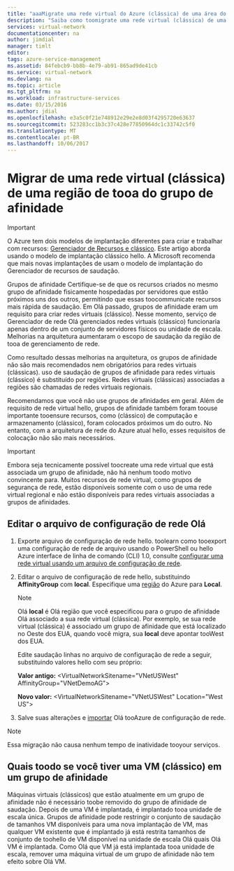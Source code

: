 ```yaml
---
title: "aaaMigrate uma rede virtual do Azure (clássica) de uma área do grupo de afinidade tooa | Microsoft Docs"
description: "Saiba como toomigrate uma rede virtual (clássica) de uma afinidade agrupar tooa região."
services: virtual-network
documentationcenter: na
author: jimdial
manager: timlt
editor: 
tags: azure-service-management
ms.assetid: 84febcb9-bb8b-4e79-ab91-865ad9de41cb
ms.service: virtual-network
ms.devlang: na
ms.topic: article
ms.tgt_pltfrm: na
ms.workload: infrastructure-services
ms.date: 03/15/2016
ms.author: jdial
ms.openlocfilehash: e3a5c0f21e748912e29e2e8d03f4295720e63637
ms.sourcegitcommit: 523283cc1b3c37c428e77850964dc1c33742c5f0
ms.translationtype: MT
ms.contentlocale: pt-BR
ms.lasthandoff: 10/06/2017
---
```

# <a name="migrate-a-virtual-network-classic-from-an-affinity-group-tooa-region"></a>Migrar de uma rede virtual (clássica) de uma região de tooa do grupo de afinidade

> [!IMPORTANT]
> O Azure tem dois modelos de implantação diferentes para criar e trabalhar com recursos: [Gerenciador de Recursos e clássico](../resource-manager-deployment-model.md?toc=%2fazure%2fvirtual-network%2ftoc.json). Este artigo aborda usando o modelo de implantação clássico hello. A Microsoft recomenda que mais novas implantações de usam o modelo de implantação do Gerenciador de recursos de saudação.

Grupos de afinidade Certifique-se de que os recursos criados no mesmo grupo de afinidade fisicamente hospedadas por servidores que estão próximos uns dos outros, permitindo que essas toocommunicate recursos mais rápida de saudação. Em Olá passado, grupos de afinidade eram um requisito para criar redes virtuais (clássico). Nesse momento, serviço de Gerenciador de rede Olá gerenciados redes virtuais (clássico) funcionaria apenas dentro de um conjunto de servidores físicos ou unidade de escala. Melhorias na arquitetura aumentaram o escopo de saudação da região de tooa de gerenciamento de rede.

Como resultado dessas melhorias na arquitetura, os grupos de afinidade não são mais recomendados nem obrigatórios para redes virtuais (clássicas). uso de saudação de grupos de afinidade para redes virtuais (clássico) é substituído por regiões. Redes virtuais (clássicas) associadas a regiões são chamadas de redes virtuais regionais.

Recomendamos que você não use grupos de afinidades em geral. Além de requisito de rede virtual hello, grupos de afinidade também foram toouse importante tooensure recursos, como (clássico) de computação e armazenamento (clássico), foram colocados próximos um do outro. No entanto, com a arquitetura de rede do Azure atual hello, esses requisitos de colocação não são mais necessários.

> [!IMPORTANT]
> Embora seja tecnicamente possível toocreate uma rede virtual que está associada um grupo de afinidade, não há nenhum toodo motivo convincente para. Muitos recursos de rede virtual, como grupos de segurança de rede, estão disponíveis somente com o uso de uma rede virtual regional e não estão disponíveis para redes virtuais associadas a grupos de afinidades.
> 
> 

## <a name="edit-hello-network-configuration-file"></a>Editar o arquivo de configuração de rede Olá

1. Exporte arquivo de configuração de rede hello. toolearn como tooexport uma configuração de rede de arquivo usando o PowerShell ou hello Azure interface de linha de comando (CLI) 1.0, consulte [configurar uma rede virtual usando um arquivo de configuração de rede](virtual-networks-using-network-configuration-file.md#export).
2. Editar o arquivo de configuração de rede hello, substituindo **AffinityGroup** com **local**. Especifique uma [região](https://azure.microsoft.com/regions) do Azure para **Local**.
   
   > [!NOTE]
   > Olá **local** é Olá região que você especificou para o grupo de afinidade Olá associado a sua rede virtual (clássica). Por exemplo, se sua rede virtual (clássica) é associado um grupo de afinidade que está localizado no Oeste dos EUA, quando você migra, sua **local** deve apontar tooWest dos EUA. 
   > 
   > 
   
    Edite saudação linhas no arquivo de configuração de rede a seguir, substituindo valores hello com seu próprio: 
   
    **Valor antigo:** \<VirtualNetworkSitename="VNetUSWest" AffinityGroup="VNetDemoAG"\> 
   
    **Novo valor:** \<VirtualNetworkSitename="VNetUSWest" Location="West US"\>
3. Salve suas alterações e [importar](virtual-networks-using-network-configuration-file.md#import) Olá tooAzure de configuração de rede.

> [!NOTE]
> Essa migração não causa nenhum tempo de inatividade tooyour serviços.
> 
> 

## <a name="what-toodo-if-you-have-a-vm-classic-in-an-affinity-group"></a>Quais toodo se você tiver uma VM (clássico) em um grupo de afinidade
Máquinas virtuais (clássicos) que estão atualmente em um grupo de afinidade não é necessário toobe removido do grupo de afinidade de saudação. Depois de uma VM é implantada, é implantado tooa unidade de escala única. Grupos de afinidade pode restringir o conjunto de saudação de tamanhos VM disponíveis para uma nova implantação de VM, mas qualquer VM existente que é implantado já está restrita tamanhos de conjunto de toohello de VM disponível na unidade de escala Olá quais Olá VM é implantada. Como Olá que VM já está implantada tooa unidade de escala, remover uma máquina virtual de um grupo de afinidade não tem efeito sobre Olá VM.

